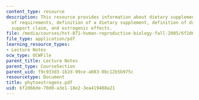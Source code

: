 ```yaml
---
content_type: resource
description: This resource provides information about dietary supplements, anatomy
  of requirements, definition of a dietary supplement, definition of drug, nutrition
  support claim, and estrogenic effects.
file: /media/courses/hst-071-human-reproductive-biology-fall-2005/6f2d66de70d0a3e118e23ea419488a21_phytoestrogens.pdf
file_type: application/pdf
learning_resource_types:
- Lecture Notes
ocw_type: OCWFile
parent_title: Lecture Notes
parent_type: CourseSection
parent_uid: f9c933d3-1b2d-99ce-a083-0bc12b5b975c
resourcetype: Document
title: phytoestrogens.pdf
uid: 6f2d66de-70d0-a3e1-18e2-3ea419488a21
---
```

